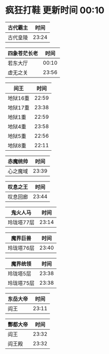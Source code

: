 # 疯狂打鞋 更新时间 00:10

| 古代霸主   | 时间    |
|--------|-------|
| 古代皇陵 | 23:24 |

| 四象苍茫长老   | 时间    |
|--------|-------|
| 若东大厅 | 00:10 |
| 虚无之关 | 23:56 |

| 间王   | 时间    |
|--------|-------|
| 地狱16重 | 22:59 |
| 地狱17重 | 23:38 |
| 地狱1重 | 22:59 |
| 地狱4重 | 23:58 |
| 地狱5重 | 22:56 |
| 地狱8重 | 22:11 |

| 赤魔统帅   | 时间    |
|--------|-------|
| 心之魔域 | 23:39 |

| 叹息之王   | 时间    |
|--------|-------|
| 叹息回廊 | 23:44 |

| 鬼火人马   | 时间    |
|--------|-------|
| 玲珑塔77层 | 23:14 |

| 魔界巨兽   | 时间    |
|--------|-------|
| 玲珑塔76层 | 23:40 |

| 魔界统领   | 时间    |
|--------|-------|
| 玲珑塔5层 | 23:38 |
| 玲珑塔75层 | 23:38 |

| 东岳大帝   | 时间    |
|--------|-------|
| 阎王 | 23:11 |

| 酆都大帝   | 时间    |
|--------|-------|
| 阎王 | 23:32 |
| 阎王殿 | 23:32 |